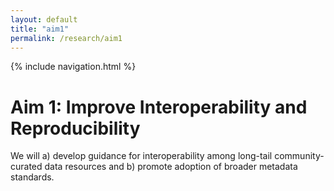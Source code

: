 ```yaml
---
layout: default
title: "aim1"
permalink: /research/aim1
---
```


{% include navigation.html %}

<h1> Aim 1: Improve Interoperability and Reproducibility </h1>
<p> We will a) develop guidance for interoperability among long-tail community-curated data resources and
b) promote adoption of broader metadata standards. </p>
